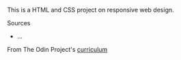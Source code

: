 This is a HTML and CSS project on responsive web design.

Sources

* ...

From The Odin Project's [curriculum](https://www.theodinproject.com/courses/html5-and-css3/lessons/building-with-responsive-design)